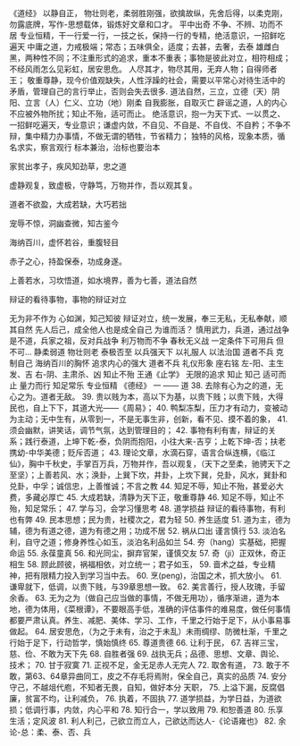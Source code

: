 



《道经》
以静自正，
物壮则老，柔弱胜刚强，欲擒故纵，先舍后得，以柔克刚，勿露底牌，写作-思想载体，锻炼好文章和口才。
平中出奇
不争、不辨、功而不居
专业恒精，干一行爱一行，一技之长，保持一行的专精，绝活意识，一招鲜吃遍天
中庸之道，力戒极端；常态；五味俱全，适度；去甚，去奢，去泰
雄雌白黑，两种性不同；不注重形式的追求，重本不重表；事物是彼此对立，相符相成；不经风雨怎么见彩虹，居安思危。
人尽其才，物尽其用，无弃人物；自得师者王；
敬重尊静，现今价值观缺失，人性浮躁的社会，需要以平常心对待生活中的矛盾，管理自己的言行举止，否则会失去很多.
道法自然，三立，立德（天）阴阳、立言（人）仁义、立功（地）刚柔
自我膨胀，自取灭亡
辟谣之道，人的内心不应被外物所扰；知止不殆，适可而止。
绝活意识，抱一为天下式、一以贯之、一招鲜吃遍天，专业意识；谦虚内敛，不自见、不自是、不自伐、不自矜；不争不辩，集中精力办事情，不做无谓的牺牲，节省精力；
独特的风格，现象本质，循名求实，察言观行
标本兼治，治标也要治本

家贫出孝子，疾风知劲草，忠之道

虚静观复，致虚极，守静笃，万物并作，吾以观其复。

道者不欲盈，大成若缺，大巧若拙

宠辱不惊，洞幽查微，知古鉴今

海纳百川，虚怀若谷，重腹轻目

赤子之心，持盈保泰，功成身遂。

上善若水，习坎悟道，如水境界，善为七善，道法自然

辩证的看待事物，事物的辩证对立

无为非不作为
心如渊，知己知彼
辩证对立，统一发展，奉三无私，无私奉献，顺其自然
先人后己，成全他人也是成全自己
为谁而活？
慎用武力，兵道，通过战争是不道，兵家之祖，反对兵战争
利万物而不争 春秋无义战 一定条件下可用兵 但不可…
静柔弱道 物壮则老 泰极否至 以兵强天下 以礼服人 以法治国
道者不兵 克制自己 海纳百川的胸怀 追求内心的强大
道者不兵 礼仪形象 座右铭 左-阳、主生发、吉 右-阴、主肃杀、凶
知止不殆 王通《止学》 无限的追求 知止 知己 适可而止 量力而行 知足常乐
专业恒精
《德经》
一 —— 道
38. 去除有心为之的道，无心之为。道者无敌。
39. 贵以贱为本，高以下为基，以贵下贱；以贵下贱，大得民也，自上下下，其道大光——《周易》；
40. 鸭梨冻梨，压力才有动力，变被动为主动；无中生有，从零到一，不是无事生非，创新，看不见、摸不着的象，
41. 须会幽默，讲笑话，调节气氛，达到管理目的；
42. 事物有利有害，辩证的关系；践行泰道，上坤下乾-泰，负阴而抱阳，小往大来-吉亨；上乾下坤-否；扶老携幼-中华美德；贬斥否道；
43. 理论文章，水滴石穿，语言合纵连横，《临江仙》，胸中千秋史，手掌百万兵，万物并作，吾以观复，（天下之至柔，驰骋天下之至坚）；上善若风、水；涣卦，上巽下坎，井卦，上坎下巽，兑卦，风水，巽卦和兑卦，中孚；诚信忠，上善惟诚；不言之教
44. 知足不辱，知止不殆，甚爱必大费，多藏必厚亡
45. 大成若缺，清静为天下正，敬重尊静
46. 知足不辱，知止不殆，知足常乐；
47. 学与习，会学习懂思考
48. 道学损益 辩证的看待事物，有利也有弊
49. 民本思想；民为贵，社稷次之，君为轻
50. 养生适度
51. 道为主，德为辅，德为有道之德，道为有德之用；功成不居
52. 祸从口出 谨言慎行
53. 淡泊名利，自守之道；修身养性心如玉，淡泊名利品如兰
54. 夯（hang）实基础，把握命运
55. 永葆童真
56. 和光同尘，摒弃官架，谨慎交友
57. 奇（ji）正双休，奇正相生
58. 顾此顾彼，祸福相依，对立统一；君子如玉，
59. 啬术之益，专业精神，把有限精力投入到学习当中去。
60. 烹(peng)，治国之术，抓大放小。
61. 谦卑就下，低调，以贵下贱，与39章思想一致。
62. 美言善行，授人玫瑰，手留余香。
63. 无为之为（做自己应当做的事情，不做无用功），循序渐进，道为本地，德为体用，《菜根谭》，不要眼高手低，准确的评估事件的难易度，做任何事情都要严肃认真。养生、减肥、美体、学习、工作，千里之行始于足下，从小事易事做起。
64. 居安思危，（为之于未有，治之于未乱）未雨绸缪、防微杜渐，千里之行始于足下，行动哲学，慎始慎终
65. 尊道贵德
66. 让利于民，
67. 吉祥三宝，慈、俭、不敢为天下先
68. 自胜者强
69. 战执无兵；品德、思想、文章、舆论、技术；
70. 甘于寂寞
71. 正视不足，金无足赤人无完人
72. 取舍有道，
73. 敢于不敢，第63、64章异曲同工，皮之不存毛将焉附，保全自己，真实的品质
74. 安分守己，不越俎代庖，不知者无畏，自知，做好本分 天职，
75. 上溢下漏，反腐倡廉，贫富不均，让利减负，
76. 执着，不固执
77. 道学损益，为学日益，为道欲损；低调行事，内敛，内心平和
78. 知行合一，学以致用
79. 和恕善道
80. 乐享生活；定风波
81. 利人利己，己欲立而立人，己欲达而达人-《论语雍也》
82. 余论-总：柔、泰、否、兵

